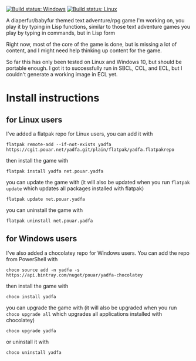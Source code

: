 [![Build status: Windows](https://img.shields.io/appveyor/ci/pouar/yadfa/master.svg?style=plastic&logo=appveyor&label=appveyor)](https://ci.appveyor.com/project/pouar/yadfa/branch/master)
[![Build status: Linux](https://img.shields.io/gitlab/pipeline/pouar/yadfa/master.svg?logo=gitlab&style=plastic)](https://gitlab.com/pouar/yadfa/pipelines)

A diaperfur/babyfur themed text adventure/rpg game I'm working on, you play it by typing in Lisp functions, similar to those text adventure games you play by typing in commands, but in Lisp form

Right now, most of the core of the game is done, but is missing a lot of content, and I might need help thinking up content for the game.

So far this has only been tested on Linux and Windows 10, but should be portable enough. I got it to successfully run in SBCL, CCL, and ECL, but I couldn't generate a working image in ECL yet.

Install instructions
====================

for Linux users
--------------------------


I've added a flatpak repo for Linux users, you can add it with

```
flatpak remote-add --if-not-exists yadfa https://cgit.pouar.net/yadfa.git/plain/flatpak/yadfa.flatpakrepo
```

then install the game with

```
flatpak install yadfa net.pouar.yadfa
```

you can update the game with (it will also be updated when you run `flatpak update` which updates all packages installed with flatpak)

```
flatpak update net.pouar.yadfa
```

you can uninstall the game with 

```
flatpak uninstall net.pouar.yadfa
```

for Windows users
--------------------------

I've also added a chocolatey repo for Windows users. You can add the repo from PowerShell with

```
choco source add -n yadfa -s https://api.bintray.com/nuget/pouar/yadfa-chocolatey
```

then install the game with

```
choco install yadfa
```

you can upgrade the game with (it will also be upgraded when you run `choco upgrade all` which upgrades all applications installed with chocolatey)

```
choco upgrade yadfa
```
or uninstall it with

```
choco uninstall yadfa
```
